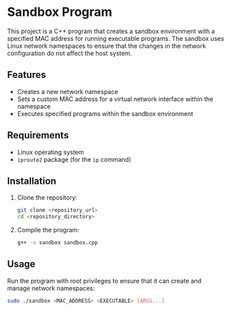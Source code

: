 # Sandbox Program

This project is a C++ program that creates a sandbox environment with a specified MAC address for running executable programs. The sandbox uses Linux network namespaces to ensure that the changes in the network configuration do not affect the host system.

## Features

- Creates a new network namespace
- Sets a custom MAC address for a virtual network interface within the namespace
- Executes specified programs within the sandbox environment

## Requirements

- Linux operating system
- `iproute2` package (for the `ip` command)

## Installation

1. Clone the repository:
    ```sh
    git clone <repository_url>
    cd <repository_directory>
    ```

2. Compile the program:
    ```sh
    g++ -o sandbox sandbox.cpp
    ```

## Usage

Run the program with root privileges to ensure that it can create and manage network namespaces:

```sh
sudo ./sandbox <MAC_ADDRESS> <EXECUTABLE> [ARGS...]